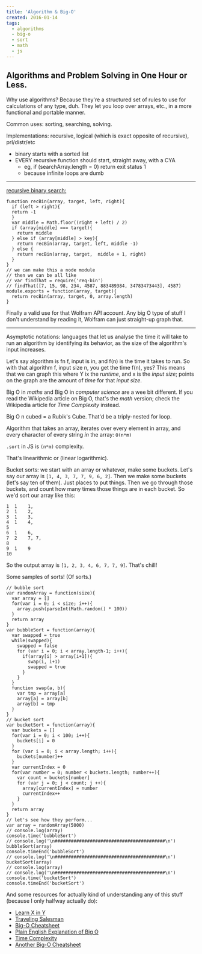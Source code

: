 ```yaml
---
title: 'Algorithm & Big-O'
created: 2016-01-14
tags:
  - algorithms
  - big-o
  - sort
  - math
  - js
---
```


## Algorithms and Problem Solving in One Hour or Less.

Why use algorithms? Because they're a structured set of rules to use for
calculations of any type, duh. They let you loop over arrays, etc., in a more
functional and portable manner.

Common uses: sorting, searching, solving.

Implementations: recursive, logical (which is exact opposite of recursive), prl/distr/etc
* binary starts with a sorted list
* EVERY recursive function should start, straight away, with a CYA
    * eg, if (searchArray.length = 0) return exit status 1
    * because infinite loops are dumb

--------

[recursive binary search:](https://github.com/addyosmani/recursive-binarysearch)

```
function recBin(array, target, left, right){
  if (left > right){
  return -1
  }
  var middle = Math.floor((right + left) / 2)
  if (array[middle] === target){
    return middle
  } else if (array[middle] > key){
    return recBin(array, target, left, middle -1)
  } else {
    return recBin(array, target,  middle + 1, right)
  }
}
// we can make this a node module
// then we can be all like
// var findThat = require('req-bin')
// findThat([7, 15, 98, 234, 4587, 883489384, 34783473443], 4587)
module.exports = function(array, target){
  return recBin(array, target, 0, array.length)
}
```

Finally a valid use for that Wolfram API account. Any big O type of stuff I
don't understand by reading it, Wolfram can just straight-up graph that.

--------

Asymptotic notations: languages that let us analyse the time it will take to
run an algorithm by identifying its behavior, as the size of the algorithm's
input increases.

Let's say algorithm is fn f, input is in, and f(n) is the time it takes to
run. So with that algorithm f, input size n, you get the time f(n), yes? This
means that we can graph this where Y ix the _runtime_, and x is the _input
size_; points on the graph are the amount of _time_ for that _input size_.

Big O in _maths_ and Big O in _computer science_ are a wee bit different. If
you read the Wikipedia article on Big O, that's the _math_ version; check the
Wikipedia article for _Time Complexity_ instead.

Big O n cubed = a Rubik's Cube. That'd be a triply-nested for loop.

Algorithm that takes an array, iterates over every element in array, and every
character of every string _in_ the array: `O(n*m)`

`.sort` in JS is `(n*m)` complexity.

That's linearithmic or (linear logarithmic).

Bucket sorts: we start with an array or whatever, make some buckets. Let's say
our array is `[1, 4, 3, 7, 7, 9, 6, 2]`. Then we make some buckets (let's say
ten of them). Just places to put things. Then we go through those buckets, and
count how many times those things are in each bucket. So we'd sort our array
like this:

```
1  1    1,
2  1    2,
3  1    3,
4  1    4,
5
6  1    6,
7  2    7, 7,
8
9  1    9
10
```

So the output array is `[1, 2, 3, 4, 6, 7, 7, 9]`. That's chill!

Some samples of sorts! (Of sorts.)

```
// bubble sort
var randomArray = function(size){
  var array = []
  for(var i = 0; i < size; i++){
    array.push(parseInt(Math.random() * 100))
  }
  return array
}
var bubbleSort = function(array){
  var swapped = true
  while(swapped){
    swapped = false
    for (var i = 0; i < array.length-1; i++){
      if(array[i] > array[i+1]){
        swap(i, i+1)
        swapped = true
      }
    }
  }
  function swap(a, b){
    var tmp = array[a]
    array[a] = array[b]
    array[b] = tmp
  }
}
// bucket sort
var bucketSort = function(array){
  var buckets = []
  for(var i = 0; i < 100; i++){
    buckets[i] = 0
  }
  for (var i = 0; i < array.length; i++){
    buckets[number]++
  }
  var currentIndex = 0
  for(var number = 0; number < buckets.length; number++){
    var count = buckets[number]
    for (var j = 0; j < count; j ++){
      array[currentIndex] = number
      currentIndex++
    }
  }
  return array
}
// let's see how they perform...
var array = randomArray(5000)
// console.log(array)
console.time('bubbleSort')
// console.log('\n#########################################\n')
bubbleSort(array)
console.timeEnd('bubbleSort')
// console.log('\n#########################################\n')
bucketSort(array)
// console.log(array)
// console.log('\n#########################################\n')
console.time('bucketSort')
console.timeEnd('bucketSort')
```

And some resources for actually kind of understanding any of this stuff
(because I only halfway actually do):

* [Learn X in Y](https://learnxinyminutes.com/docs/asymptotic-notation/)
* [Traveling Salesman](http://mathworld.wolfram.com/TravelingSalesmanProblem.html)
* [Big-O Cheatsheet](http://bigocheatsheet.com/)
* [Plain English Explanation of Big O](http://stackoverflow.com/questions/487258/plain-english-explanation-of-big-o)
* [Time Complexity](https://en.wikipedia.org/wiki/Time_complexity)
* [Another Big-O Cheatsheet](https://www.packtpub.com/sites/default/files/downloads/4874OS_Appendix_Big_O_Cheat_Sheet.pdf)
